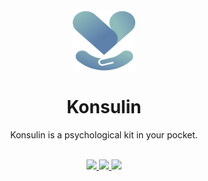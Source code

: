 <p align="center" style="padding-top:20px">
 <img width="100px" src="assets/images/global/logo.svg" align="center" alt="GitHub Readme Stats" />
 <h1 align="center">Konsulin</h1>
 <p align="center">Konsulin is a psychological kit in your pocket.</p>
</p>
  <p align="center">
    <br>
    <a href="https://gohugo.io/">
      <img src="https://img.shields.io/badge/Hugo%20-0.105.0%20-gray.svg?colorA=c9177e&colorB=FF4088&style=for-the-badge"/>
    </a>
    <a href="https://tailwindcss.com/">
      <img src="https://img.shields.io/badge/TailwindCSS%20-V3-gray.svg?colorA=0284c7&colorB=38bdf8&style=for-the-badge"/>
    </a>
    <a href="https://alpinejs.dev/">
      <img src="https://img.shields.io/badge/Alpine.js%20-V3-gray.svg?colorA=68a5af&colorB=77c1d2&style=for-the-badge"/>
    </a>
    <br>
  </p>
</p>
